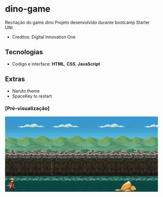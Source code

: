 # dino-game

Recriação do game dino
Projeto desenvolvido durante bootcamp Starter UNI

 - Creditos: Digital Innovation One 

 ## Tecnologias
  - Codigo e interface: **HTML**, **CSS**, **JavaScript**
  
 ## Extras
  - Naruto theme
  - SpaceKey to restart
  
### [Pré-visualização]
![alt text](./img/screenshot.PNG)
